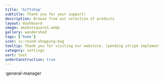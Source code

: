 ```yaml
---
title: 'Giftshop'
subtitle: Thank you for your support!
description: Browse from our selection of products
layout: dashboard
image: amibotsquare1.webp
gallery: wondershed
tags: ['home']
icon: ic:round-shopping-bag
tooltip: Thank you for visiting our webstore. (pending stripe implementation)
category: settings
sort: text
underConstruction: true
---
```


:general-manager
